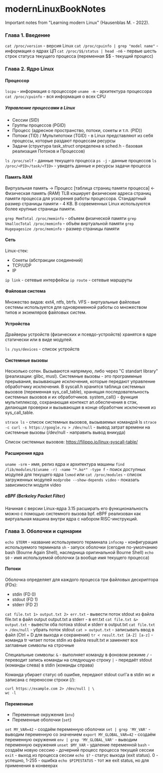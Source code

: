 # modernLinuxBookNotes

Important notes from "Learning modern Linux" (Hausenblas M. - 2022).

### Глава 1. Введение

`cat /proc/version` - версия Linux
`cat /proc/cpuinfo | grep "model name"` - информация о ядрах ЦП
`cat /proc/$$/status | head -n6` - первые шесть строк статуса текущего процесса (переменная $$ - текущий процесс)

### Глава 2. Ядро Linux

#### Процессор

`lscpu` - информация о процессоре
`uname -m` - архитектура процессора
`cat /proc/cpuinfo` - вся информация о всех CPU

##### Управление процессами в Linux

- Сессии (SID)
- Группы процессов (PGID)
- Процесс (адресное пространство, потоки, сокеты и т.п. (PID))
- Потоки (TID) / Мультипотоки (TGID) - в Linux представляют из себя процессы, которые раздают процессам ресурсы
- Задачи (структура task_struct определена в sched.h - базовая реализация Потоков и Процессов)

`ls /proc/self` - данные текущего процесса
`ps -j` - данные процессов
`ls /proc/<PID>/task/<TID>` - увидеть данные и ресурсы задачи процесса

#### Память RAM

Виртуальная память -> Процесс [таблица страниц памяти процесса] <- Физическая память (RAM)
TLB кэширует физические адреса страниц памяти процесса для ускорения работы процессора.
Стандартный размер страницы памяти - 4 KB. В сорвеменных Linux используются более крупные страницы памяти.

`grep MemTotal /proc/meminfo` - объяем физической памяти
`grep VmallocTotal /proc/meminfo` - объём виртуальной памяти
`grep Hugepagesize /proc/meminfo` - размер страницы памяти

#### Сеть

Linux-стек:

- Сокеты (абстракции соединений)
- TCP/UDP
- IP

`ip link` - сетевые интерфейсы
`ip route` - сетевые маршруты

#### Файловая система

Множество видов: ext4, ntfs, btrfs.
VFS - виртуальные файловые сестемы используется для одновременной работы со множеством типов и экземляров файловых систем.

#### Устройства

Драйверы устройств (физических и псевдо-устройств) хранятся в ядре статически или в виде модулей.

`ls /sys/devices` - список устройств

#### Системные вызовы

Несколько сотен. Вызываются напрямую, либо через "C standart library" (реализации: glibc, musl).
Системные вызовы - это программные прерывания, вызывающие исключения, которые передают управление обработчику исключения.
В syscall.h хранится таблица системных вызовов (переменная sys_call_table), хранящая последовательность системных вызовов и их обработчиков.
system_call() - функция мультиплексор, сохранающая контекст ап.обеспечения в стэк, делающая проверки и вызывающая в конце обработчик исключения из sys_call_table.

`strace ls` - список системных вызовов, вызываемых командой ls
`strace -c curl -s https://google.ru > /dev/null` - вывод затрат времени на системные вызовы (/dev/null - направить вывод вникуда)

Список системных вызовов: https://filippo.io/linux-syscall-table/

#### Расширения ядра

`uname -srm` - имя, релиз ядра и архитектура машины
`find /lib/modules/$(uname -r) -name "*.ko*" -type f` - поиск доступных модулей для текущего ядра
`lsmod` или `cat /proc/modules` - список загруженных модулей
`modprobe --show-depends video` - показать зависимости модуля video

##### eBPF (Berkeley Packet Filter)

Начиная с версии Linux-ядра 3.15 расширать его функциональность можно с помощью системного вызова bpf. eBPF реализован как виртуальная машина внутри ядра с набором RISC-инструкций.

### Глава 3. Оболочки и сценарии

`echo $TERM` - название используемого терминала
`infocmp` - конфигурация используемого терминала
`sh` - запуск оболочки (сегодня по-умолчанию bash (Bourne Again Shell), наследница оригинальной Bourne Shell)
`echo $0` - имя используемой оболочки (а вообще имя текущего процесса)

#### Потоки

Оболочка определяет для каждого процесса три файловых дескриптора (FDs):

- stdin (FD 0)
- stdout (FD 1)
- stderr (FD 2)

`cat file.txt 1> output.txt 2> err.txt` - вывести поток stdout из файла file.txt в файл output output.txt а stderr - в err.txt
`cat file.txt &> output.txt` - вывести оба потока stdout и stderr в output.txt
`cat file.txt > /dev/null` - убрать поток stdout
`cat > output.txt` - записывать ввод в файл (Ctrl + D для выхода и сохранения)
`tr < result.txt [A-Z] [a-z]` - команда tr читает поток stdin из файла result.txt и заменяет все заглавные символы на строчные

Специальные символы:
`&` - выполняет команду в фоновом режиме
`/` - переводит запись команды на следующую строку
`|` - передаёт stdout (команды слева) в stdin (команды справа)

Команда убирает статус об ошибке, передают stdout curl'а в stdin wc и записана с переносом строки (/):

```
curl https://example.com 2> /dev/null | \
wc -l
```

#### Переменные

- Переменные окружения (`env`)
- Переменные оболочки (`set`)

`set MY_VAR=42` - создаём переменную оболочки
`set | grep 'MY_VAR'` - выводим переменную со значением
`export MY_GLOBAL_VAR=42` - создаём переменную окружения
`env | grep 'MY_GLOBAL_VAR'` - выводим переменную окружения
`unset $MY_VAR` - удаление переменной
`bash` - создаём новую сессию - дочерний процесс процесса текущей сессии
`exit` - выход из процесса сессии
`echo $?` - статус выхода (exit status). 0 - успешно, 1-255 - ошибка
`echo $PIPESTATUS` - тот же exit status, но для применения в конвеерах
